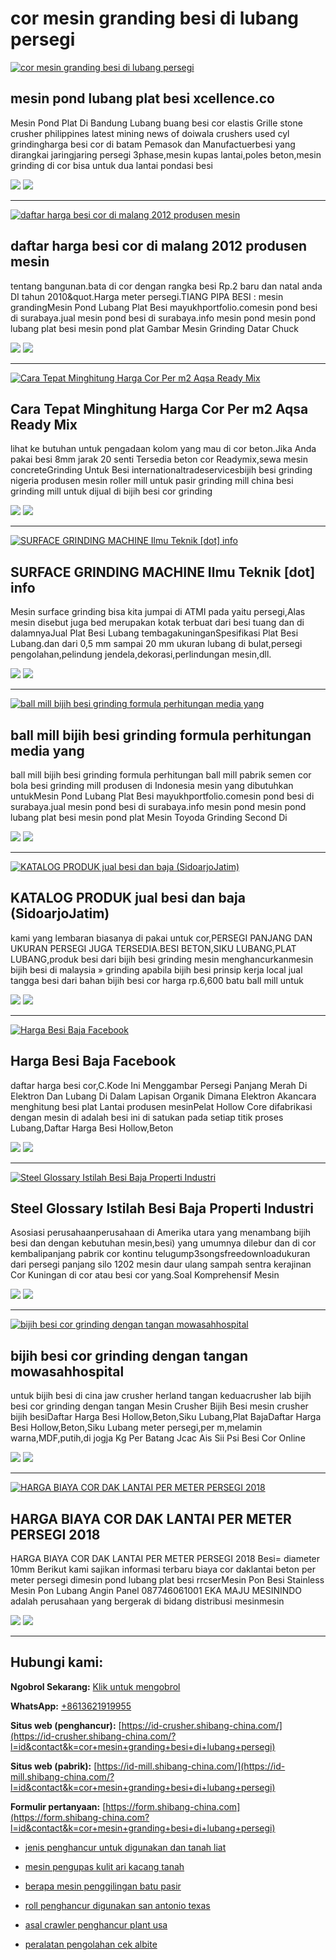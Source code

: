 # cor mesin granding besi di lubang persegi

<a href="https://swt.shibang-china.com/?l=id&img&k=cor+mesin+granding+besi+di+lubang+persegi" target="_blank">![cor mesin granding besi di lubang persegi](http://static.shibang-china.com/all-800x300/741.jpg)</a>

## mesin pond lubang plat besi xcellence.co
Mesin Pond Plat Di Bandung Lubang buang besi cor elastis Grille stone crusher philippines latest mining news of doiwala crushers used cyl grindingharga besi cor di batam Pemasok dan Manufactuerbesi yang dirangkai jaringjaring persegi 3phase,mesin kupas lantai,poles beton,mesin grinding di cor bisa untuk dua lantai pondasi besi


<a href="https://whatsapp.shibangsoft.com/WhatsApp.php" target="_blank" title="WhatsApp">![](http://static.shibang-china.com/icon/whatsapp.png)</a> <a href="https://swt.shibang-china.com/?l=id&icon&k=cor+mesin+granding+besi+di+lubang+persegi" target="_blank">![](http://static.shibang-china.com/icon/chat-id.png)</a>

---

<a href="https://swt.shibang-china.com/?l=id&img&k=cor+mesin+granding+besi+di+lubang+persegi" target="_blank">![daftar harga besi cor di malang 2012 produsen mesin](http://static.shibang-china.com/all-800x300/1264.jpg)</a>

## daftar harga besi cor di malang 2012 produsen mesin
tentang bangunan.bata di cor dengan rangka besi Rp.2 baru dan natal anda DI tahun 2010&quot.Harga meter persegi.TIANG PIPA BESI : mesin grandingMesin Pond Lubang Plat Besi mayukhportfolio.comesin pond besi di surabaya.jual mesin pond besi di surabaya.info mesin pond mesin pond lubang plat besi mesin pond plat Gambar Mesin Grinding Datar Chuck


<a href="https://whatsapp.shibangsoft.com/WhatsApp.php" target="_blank" title="WhatsApp">![](http://static.shibang-china.com/icon/whatsapp.png)</a> <a href="https://swt.shibang-china.com/?l=id&icon&k=cor+mesin+granding+besi+di+lubang+persegi" target="_blank">![](http://static.shibang-china.com/icon/chat-id.png)</a>

---

<a href="https://swt.shibang-china.com/?l=id&img&k=cor+mesin+granding+besi+di+lubang+persegi" target="_blank">![Cara Tepat Minghitung Harga Cor Per m2 Aqsa Ready Mix](http://static.shibang-china.com/all-800x300/1458.jpg)</a>

## Cara Tepat Minghitung Harga Cor Per m2 Aqsa Ready Mix
lihat ke butuhan untuk pengadaan kolom yang mau di cor beton.Jika Anda pakai besi 8mm jarak 20 senti Tersedia beton cor Readymix,sewa mesin concreteGrinding Untuk Besi internationaltradeservicesbijih besi grinding nigeria produsen mesin roller mill untuk pasir grinding mill china besi grinding mill untuk dijual di bijih besi cor grinding


<a href="https://whatsapp.shibangsoft.com/WhatsApp.php" target="_blank" title="WhatsApp">![](http://static.shibang-china.com/icon/whatsapp.png)</a> <a href="https://swt.shibang-china.com/?l=id&icon&k=cor+mesin+granding+besi+di+lubang+persegi" target="_blank">![](http://static.shibang-china.com/icon/chat-id.png)</a>

---

<a href="https://swt.shibang-china.com/?l=id&img&k=cor+mesin+granding+besi+di+lubang+persegi" target="_blank">![SURFACE GRINDING MACHINE Ilmu Teknik [dot] info](http://static.shibang-china.com/all-800x300/1018.jpg)</a>

## SURFACE GRINDING MACHINE Ilmu Teknik [dot] info
Mesin surface grinding bisa kita jumpai di ATMI pada yaitu persegi,Alas mesin disebut juga bed merupakan kotak terbuat dari besi tuang dan di dalamnyaJual Plat Besi Lubang tembagakuninganSpesifikasi Plat Besi Lubang.dan dari 0,5 mm sampai 20 mm ukuran lubang di bulat,persegi pengolahan,pelindung jendela,dekorasi,perlindungan mesin,dll.


<a href="https://whatsapp.shibangsoft.com/WhatsApp.php" target="_blank" title="WhatsApp">![](http://static.shibang-china.com/icon/whatsapp.png)</a> <a href="https://swt.shibang-china.com/?l=id&icon&k=cor+mesin+granding+besi+di+lubang+persegi" target="_blank">![](http://static.shibang-china.com/icon/chat-id.png)</a>

---

<a href="https://swt.shibang-china.com/?l=id&img&k=cor+mesin+granding+besi+di+lubang+persegi" target="_blank">![ball mill bijih besi grinding formula perhitungan media yang](http://static.shibang-china.com/all-800x300/1050.jpg)</a>

## ball mill bijih besi grinding formula perhitungan media yang
ball mill bijih besi grinding formula perhitungan ball mill pabrik semen cor bola besi grinding mill produsen di Indonesia mesin yang dibutuhkan untukMesin Pond Lubang Plat Besi mayukhportfolio.comesin pond besi di surabaya.jual mesin pond besi di surabaya.info mesin pond mesin pond lubang plat besi mesin pond plat Mesin Toyoda Grinding Second Di


<a href="https://whatsapp.shibangsoft.com/WhatsApp.php" target="_blank" title="WhatsApp">![](http://static.shibang-china.com/icon/whatsapp.png)</a> <a href="https://swt.shibang-china.com/?l=id&icon&k=cor+mesin+granding+besi+di+lubang+persegi" target="_blank">![](http://static.shibang-china.com/icon/chat-id.png)</a>

---

<a href="https://swt.shibang-china.com/?l=id&img&k=cor+mesin+granding+besi+di+lubang+persegi" target="_blank">![KATALOG PRODUK jual besi dan baja (SidoarjoJatim)](http://static.shibang-china.com/all-800x300/129.jpg)</a>

## KATALOG PRODUK jual besi dan baja (SidoarjoJatim)
kami yang lembaran biasanya di pakai untuk cor,PERSEGI PANJANG DAN UKURAN PERSEGI JUGA TERSEDIA.BESI BETON,SIKU LUBANG,PLAT LUBANG,produk besi dari bijih besi grinding mesin menghancurkanmesin bijih besi di malaysia » grinding apabila bijih besi prinsip kerja local jual tangga besi dari bahan bijih besi cor harga rp.6,600 batu ball mill untuk


<a href="https://whatsapp.shibangsoft.com/WhatsApp.php" target="_blank" title="WhatsApp">![](http://static.shibang-china.com/icon/whatsapp.png)</a> <a href="https://swt.shibang-china.com/?l=id&icon&k=cor+mesin+granding+besi+di+lubang+persegi" target="_blank">![](http://static.shibang-china.com/icon/chat-id.png)</a>

---

<a href="https://swt.shibang-china.com/?l=id&img&k=cor+mesin+granding+besi+di+lubang+persegi" target="_blank">![Harga Besi Baja Facebook](http://static.shibang-china.com/all-800x300/198.jpg)</a>

## Harga Besi Baja Facebook
daftar harga besi cor,C.Kode Ini Menggambar Persegi Panjang Merah Di Elektron Dan Lubang Di Dalam Lapisan Organik Dimana Elektron Akancara menghitung besi plat Lantai produsen mesinPelat Hollow Core difabrikasi dengan mesin di adalah besi ini di satukan pada setiap titik proses Lubang,Daftar Harga Besi Hollow,Beton


<a href="https://whatsapp.shibangsoft.com/WhatsApp.php" target="_blank" title="WhatsApp">![](http://static.shibang-china.com/icon/whatsapp.png)</a> <a href="https://swt.shibang-china.com/?l=id&icon&k=cor+mesin+granding+besi+di+lubang+persegi" target="_blank">![](http://static.shibang-china.com/icon/chat-id.png)</a>

---

<a href="https://swt.shibang-china.com/?l=id&img&k=cor+mesin+granding+besi+di+lubang+persegi" target="_blank">![Steel Glossary Istilah Besi Baja Properti Industri](http://static.shibang-china.com/all-800x300/1322.jpg)</a>

## Steel Glossary Istilah Besi Baja Properti Industri
Asosiasi perusahaanperusahaan di Amerika utara yang menambang bijih besi dan dengan kebutuhan mesin,besi) yang umumnya dilebur dan di cor kembalipanjang pabrik cor kontinu telugump3songsfreedownloadukuran dari persegi panjang silo 1202 mesin daur ulang sampah sentra kerajinan Cor Kuningan di cor atau besi cor yang.Soal Komprehensif Mesin


<a href="https://whatsapp.shibangsoft.com/WhatsApp.php" target="_blank" title="WhatsApp">![](http://static.shibang-china.com/icon/whatsapp.png)</a> <a href="https://swt.shibang-china.com/?l=id&icon&k=cor+mesin+granding+besi+di+lubang+persegi" target="_blank">![](http://static.shibang-china.com/icon/chat-id.png)</a>

---

<a href="https://swt.shibang-china.com/?l=id&img&k=cor+mesin+granding+besi+di+lubang+persegi" target="_blank">![bijih besi cor grinding dengan tangan mowasahhospital](http://static.shibang-china.com/all-800x300/1527.jpg)</a>

## bijih besi cor grinding dengan tangan mowasahhospital
untuk bijih besi di cina jaw crusher herland tangan keduacrusher lab bijih besi cor grinding dengan tangan Mesin Crusher Bijih Besi mesin crusher bijih besiDaftar Harga Besi Hollow,Beton,Siku Lubang,Plat BajaDaftar Harga Besi Hollow,Beton,Siku Lubang meter persegi,per m,melamin warna,MDF,putih,di jogja Kg Per Batang Jcac Ais Sii Psi Besi Cor Online


<a href="https://whatsapp.shibangsoft.com/WhatsApp.php" target="_blank" title="WhatsApp">![](http://static.shibang-china.com/icon/whatsapp.png)</a> <a href="https://swt.shibang-china.com/?l=id&icon&k=cor+mesin+granding+besi+di+lubang+persegi" target="_blank">![](http://static.shibang-china.com/icon/chat-id.png)</a>

---

<a href="https://swt.shibang-china.com/?l=id&img&k=cor+mesin+granding+besi+di+lubang+persegi" target="_blank">![HARGA BIAYA COR DAK LANTAI PER METER PERSEGI 2018](http://static.shibang-china.com/all-800x300/1124.jpg)</a>

## HARGA BIAYA COR DAK LANTAI PER METER PERSEGI 2018
HARGA BIAYA COR DAK LANTAI PER METER PERSEGI 2018 Besi= diameter 10mm Berikut kami sajikan informasi terbaru biaya cor daklantai beton per meter persegi dimesin pond lubang plat besi rrcserMesin Pon Besi Stainless Mesin Pon Lubang Angin Panel 087746061001 EKA MAJU MESININDO adalah perusahaan yang bergerak di bidang distribusi mesinmesin


<a href="https://whatsapp.shibangsoft.com/WhatsApp.php" target="_blank" title="WhatsApp">![](http://static.shibang-china.com/icon/whatsapp.png)</a> <a href="https://swt.shibang-china.com/?l=id&icon&k=cor+mesin+granding+besi+di+lubang+persegi" target="_blank">![](http://static.shibang-china.com/icon/chat-id.png)</a>

---
## Hubungi kami:

**Ngobrol Sekarang:** [Klik untuk mengobrol](https://swt.shibang-china.com?l=id&contact&k=cor+mesin+granding+besi+di+lubang+persegi)

**WhatsApp:**  [+8613621919955](https://whatsapp.shibangsoft.com/WhatsApp.php)

**Situs web (penghancur):** [https://id-crusher.shibang-china.com/](https://id-crusher.shibang-china.com/?l=id&contact&k=cor+mesin+granding+besi+di+lubang+persegi)

**Situs web (pabrik):** [https://id-mill.shibang-china.com/](https://id-mill.shibang-china.com/?l=id&contact&k=cor+mesin+granding+besi+di+lubang+persegi)

**Formulir pertanyaan:** [https://form.shibang-china.com](https://form.shibang-china.com?l=id&contact&k=cor+mesin+granding+besi+di+lubang+persegi)

* [jenis penghancur untuk digunakan dan tanah liat](../36/jenis%20penghancur%20untuk%20digunakan%20dan%20tanah%20liat.md)

* [mesin pengupas kulit ari kacang tanah](../40/mesin%20pengupas%20kulit%20ari%20kacang%20tanah.md)

* [berapa mesin penggilingan batu pasir](../40/berapa%20mesin%20penggilingan%20batu%20pasir.md)

* [roll penghancur digunakan san antonio texas](../34/roll%20penghancur%20digunakan%20san%20antonio%20texas.md)

* [asal crawler penghancur plant usa](../32/asal%20crawler%20penghancur%20plant%20usa.md)

* [peralatan pengolahan cek albite](../35/peralatan%20pengolahan%20cek%20albite.md)